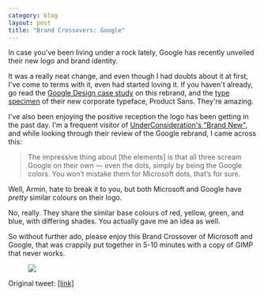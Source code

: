 ```yaml
---
category: blog
layout: post
title: "Brand Crossovers: Google"
---
```


In case you've been living under a rock lately, Google has recently unveiled their new logo and brand identity.

It was a really neat change, and even though I had doubts about it at first, I've come to terms with it, even had started loving it. If you haven't already, go read the [Google Design case study](https://design.google.com/articles/evolving-the-google-identity/) on this rebrand, and the [type specimen](https://storage.googleapis.com/g-design/static/product-sans-specimen.pdf) of their new corporate typeface, Product Sans. They're amazing.

I've also been enjoying the positive reception the logo has been getting in the past day. I'm a frequent visitor of [UnderConsideration's "Brand New"](http://www.underconsideration.com/brandnew/), and while looking through their review of the Google rebrand, I came across this:

>The impressive thing about [the elements] is that all three scream Google on their own — even the dots, simply by being the Google colors. You won’t mistake them for Microsoft dots, that’s for sure.

Well, Armin, hate to break it to you, but both Microsoft and Google have *pretty* similar colours on their logo.

No, really. They share the similar base colours of red, yellow, green, and blue, with differing shades. You actually gave me an idea as well.

So without further ado, please enjoy this Brand Crossover of Microsoft and Google, that was crappily put together in 5-10 minutes with a copy of GIMP that never works.

<figure>
  <img src="{{ site.baseurl }}/public/images/blog/google-crossover/microogle.png">
</figure>

Original tweet: [\[link\]](https://twitter.com/resir014/status/638759027367800832)
